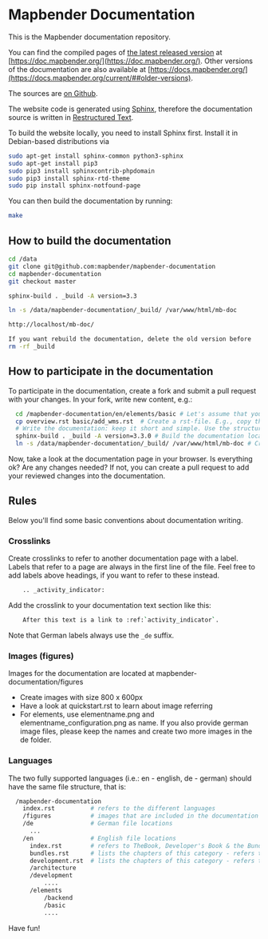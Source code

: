# Mapbender Documentation

This is the Mapbender documentation repository.

You can find the compiled pages of [the latest released version](https://github.com/mapbender/mapbender-documentation/releases) at [https://doc.mapbender.org/](https://doc.mapbender.org/). Other versions of the documentation are also available at [https://docs.mapbender.org/](https://docs.mapbender.org/current/##older-versions).

The sources are [on Github](https://github.com/mapbender/mapbender-documentation).

The website code is generated using [Sphinx](http://sphinx-doc.org/), therefore the documentation source is written in [Restructured Text](http://sphinx-doc.org/rest.html).

To build the website locally, you need to install Sphinx first. Install it in Debian-based distributions via

```bash
sudo apt-get install sphinx-common python3-sphinx
sudo apt-get install pip3
sudo pip3 install sphinxcontrib-phpdomain
sudo pip3 install sphinx-rtd-theme
sudo pip install sphinx-notfound-page
```

You can then build the documentation by running:

```bash
make
```

## How to build the documentation

```bash
cd /data
git clone git@github.com:mapbender/mapbender-documentation
cd mapbender-documentation
git checkout master

sphinx-build . _build -A version=3.3

ln -s /data/mapbender-documentation/_build/ /var/www/html/mb-doc

http://localhost/mb-doc/

If you want rebuild the documentation, delete the old version before
rm -rf _build
```

## How to participate in the documentation

To participate in the documentation, create a fork and submit a pull request with your changes. In your fork, write new content, e.g.:

```bash
  cd /mapbender-documentation/en/elements/basic # Let's assume that you want to create a docs page that is part of the Mapbender CoreBundle. Switch to the folder where your file should be located.
  cp overview.rst basic/add_wms.rst  # Create a rst-file. E.g., copy the overview.rst as template for your add_wms.rst documentation file.
  # Write the documentation: keep it short and simple. Use the structure of the document.
  sphinx-build . _build -A version=3.3.0 # Build the documentation locally to see how your documentation looks like. Adjust the version number (if necessary).
  ln -s /data/mapbender-documentation/_build/ /var/www/html/mb-doc # Create a symlink from your Sphinx build folder to your Apache web server to test the documentation locally.
```

Now, take a look at the documentation page in your browser. Is everything ok? Are any changes needed? If not, you can create a pull request to add your reviewed changes into the documentation.

## Rules

Below you'll find some basic conventions about documentation writing.

### Crosslinks

Create crosslinks to refer to another documentation page with a label. Labels that refer to a page are always in the first line of the file. Feel free to add labels above headings, if you want to refer to these instead.

```bash
    .. _activity_indicator:
```

Add the crosslink to your documentation text section like this:

```bash
    After this text is a link to :ref:`activity_indicator`.
```

Note that German labels always use the `_de` suffix.

### Images (figures)

Images for the documentation are located at mapbender-documentation/figures

* Create images with size 800 x 600px
* Have a look at quickstart.rst to learn about image referring
* For elements, use elementname.png and elementname_configuration.png as name. If you also provide german image files, please keep the names and create two more images in the de folder.

### Languages

The two fully supported languages (i.e.: en - english, de - german) should have the same file structure, that is:

```bash
  /mapbender-documentation
    index.rst          # refers to the different languages
    /figures           # images that are included in the documentation
    /de                # German file locations
      ...
    /en                # English file locations
      index.rst        # refers to TheBook, Developer's Book & the Bundle Documentation
      bundles.rst      # lists the chapters of this category - refers to rst files
      development.rst  # lists the chapters of this category - refers to rst files
      /architecture
      /development
          ....
      /elements
          /backend
          /basic
          ....
```

Have fun!
